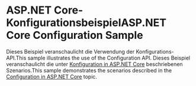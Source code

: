 # <a name="aspnet-core-configuration-sample"></a><span data-ttu-id="3814c-101">ASP.NET Core-Konfigurationsbeispiel</span><span class="sxs-lookup"><span data-stu-id="3814c-101">ASP.NET Core Configuration Sample</span></span>

<span data-ttu-id="3814c-102">Dieses Beispiel veranschaulicht die Verwendung der Konfigurations-API.</span><span class="sxs-lookup"><span data-stu-id="3814c-102">This sample illustrates the use of the Configuration API.</span></span> <span data-ttu-id="3814c-103">Dieses Beispiel veranschaulicht die unter [Konfiguration in ASP.NET Core](https://docs.microsoft.com/aspnet/core/fundamentals/configuration) beschriebenen Szenarios.</span><span class="sxs-lookup"><span data-stu-id="3814c-103">This sample demonstrates the scenarios described in the [Configuration in ASP.NET Core](https://docs.microsoft.com/aspnet/core/fundamentals/configuration) topic.</span></span>
